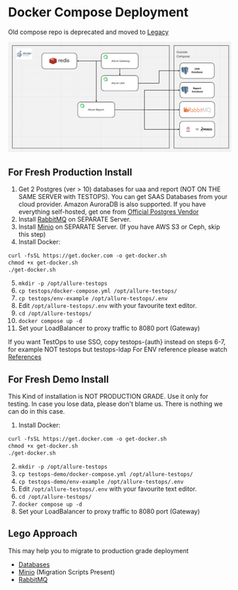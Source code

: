 # Docker Compose Deployment

Old compose repo is deprecated and moved to [Legacy](testops-legacy)

![schema](extras/compose.png)

## For Fresh Production Install

1. Get 2 Postgres (ver > 10) databases for uaa and report (NOT ON THE SAME SERVER with TESTOPS). You can get SAAS Databases from your cloud provider. Amazon AuroraDB is also supported. If you have everything self-hosted, get one from [Official Postgres Vendor](https://www.postgresql.org/download/)
2. Install [RabbitMQ](https://www.rabbitmq.com/download.html) on SEPARATE Server.
3. Install [Minio](https://docs.min.io/docs/minio-quickstart-guide.html) on SEPARATE Server. (If you have AWS S3 or Ceph, skip this step)
4. Install Docker:
```shell
curl -fsSL https://get.docker.com -o get-docker.sh
chmod +x get-docker.sh
./get-docker.sh
```
5. ```mkdir -p /opt/allure-testops```
6. ```cp testops/docker-compose.yml /opt/allure-testops/```
7. ```cp testops/env-example /opt/allure-testops/.env```
8. Edit ```/opt/allure-testops/.env``` with your favourite text editor.
9. ```cd /opt/allure-testops/```
10. ```docker compose up -d```
11. Set your LoadBalancer to proxy traffic to 8080 port (Gateway)

If you want TestOps to use SSO, copy testops-{auth} instead on steps 6-7, for example NOT testops but testops-ldap
For ENV reference please watch [References](extras/env-references.md)
## For Fresh Demo Install

This Kind of installation is NOT PRODUCTION GRADE. Use it only for testing. In case you lose data, please don't blame us. There is nothing we can do in this case.

1. Install Docker:
```shell
curl -fsSL https://get.docker.com -o get-docker.sh
chmod +x get-docker.sh
./get-docker.sh
```
2. ```mkdir -p /opt/allure-testops```
3. ```cp testops-demo/docker-compose.yml /opt/allure-testops/```
4. ```cp testops-demo/env-example /opt/allure-testops/.env```
5. Edit ```/opt/allure-testops/.env``` with your favourite text editor.
6. ```cd /opt/allure-testops/```
7. ```docker compose up -d```
8. Set your LoadBalancer to proxy traffic to 8080 port (Gateway)

## Lego Approach
This may help you to migrate to production grade deployment

- [Databases](extras/databases.md)
- [Minio](extras/minio.md) (Migration Scripts Present)
- [RabbitMQ](extras/rabbitmq.md)

